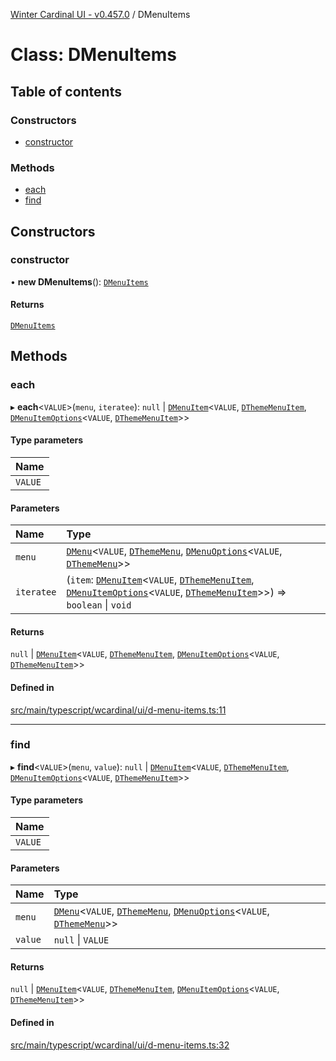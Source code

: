 [Winter Cardinal UI - v0.457.0](../index.md) / DMenuItems

# Class: DMenuItems

## Table of contents

### Constructors

- [constructor](DMenuItems.md#constructor)

### Methods

- [each](DMenuItems.md#each)
- [find](DMenuItems.md#find)

## Constructors

### constructor

• **new DMenuItems**(): [`DMenuItems`](DMenuItems.md)

#### Returns

[`DMenuItems`](DMenuItems.md)

## Methods

### each

▸ **each**\<`VALUE`\>(`menu`, `iteratee`): ``null`` \| [`DMenuItem`](DMenuItem.md)\<`VALUE`, [`DThemeMenuItem`](../interfaces/DThemeMenuItem.md), [`DMenuItemOptions`](../interfaces/DMenuItemOptions.md)\<`VALUE`, [`DThemeMenuItem`](../interfaces/DThemeMenuItem.md)\>\>

#### Type parameters

| Name |
| :------ |
| `VALUE` |

#### Parameters

| Name | Type |
| :------ | :------ |
| `menu` | [`DMenu`](DMenu.md)\<`VALUE`, [`DThemeMenu`](../interfaces/DThemeMenu.md), [`DMenuOptions`](../interfaces/DMenuOptions.md)\<`VALUE`, [`DThemeMenu`](../interfaces/DThemeMenu.md)\>\> |
| `iteratee` | (`item`: [`DMenuItem`](DMenuItem.md)\<`VALUE`, [`DThemeMenuItem`](../interfaces/DThemeMenuItem.md), [`DMenuItemOptions`](../interfaces/DMenuItemOptions.md)\<`VALUE`, [`DThemeMenuItem`](../interfaces/DThemeMenuItem.md)\>\>) => `boolean` \| `void` |

#### Returns

``null`` \| [`DMenuItem`](DMenuItem.md)\<`VALUE`, [`DThemeMenuItem`](../interfaces/DThemeMenuItem.md), [`DMenuItemOptions`](../interfaces/DMenuItemOptions.md)\<`VALUE`, [`DThemeMenuItem`](../interfaces/DThemeMenuItem.md)\>\>

#### Defined in

[src/main/typescript/wcardinal/ui/d-menu-items.ts:11](https://github.com/winter-cardinal/winter-cardinal-ui/blob/v0.457.0/src/main/typescript/wcardinal/ui/d-menu-items.ts#L11)

___

### find

▸ **find**\<`VALUE`\>(`menu`, `value`): ``null`` \| [`DMenuItem`](DMenuItem.md)\<`VALUE`, [`DThemeMenuItem`](../interfaces/DThemeMenuItem.md), [`DMenuItemOptions`](../interfaces/DMenuItemOptions.md)\<`VALUE`, [`DThemeMenuItem`](../interfaces/DThemeMenuItem.md)\>\>

#### Type parameters

| Name |
| :------ |
| `VALUE` |

#### Parameters

| Name | Type |
| :------ | :------ |
| `menu` | [`DMenu`](DMenu.md)\<`VALUE`, [`DThemeMenu`](../interfaces/DThemeMenu.md), [`DMenuOptions`](../interfaces/DMenuOptions.md)\<`VALUE`, [`DThemeMenu`](../interfaces/DThemeMenu.md)\>\> |
| `value` | ``null`` \| `VALUE` |

#### Returns

``null`` \| [`DMenuItem`](DMenuItem.md)\<`VALUE`, [`DThemeMenuItem`](../interfaces/DThemeMenuItem.md), [`DMenuItemOptions`](../interfaces/DMenuItemOptions.md)\<`VALUE`, [`DThemeMenuItem`](../interfaces/DThemeMenuItem.md)\>\>

#### Defined in

[src/main/typescript/wcardinal/ui/d-menu-items.ts:32](https://github.com/winter-cardinal/winter-cardinal-ui/blob/v0.457.0/src/main/typescript/wcardinal/ui/d-menu-items.ts#L32)
